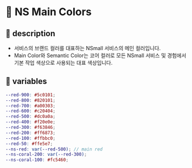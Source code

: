 # &#x1F4CC; NS Main Colors

## &#x1F4C1; description

- 서비스의 브랜드 컬러를 대표하는 NSmall 서비스의 메인 컬러입니다.
- Main Color와 Semantic Color는 코어 컬러로 모든 NSmall 서비스 및 경험에서 기본 작업 색상으로 사용되는 대표 색상입니다.

## &#x1F4C1; variables

```scss
--red-900: #5c0101;
--red-800: #820101;
--red-700: #a00303;
--red-600: #c20404;
--red-500: #dc0a0a;
--red-400: #f20e0e;
--red-300: #f63846;
--red-200: #ff6873;
--red-100: #ffbbc0;
--red-50: #ffe5e7;
--ns-red: var(--red-500); // main red
--ns-coral-200: var(--red-300);
--ns-coral-100: #fc5460;
```
